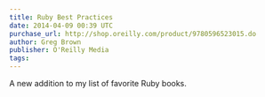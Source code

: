 ```yaml
---
title: Ruby Best Practices
date: 2014-04-09 00:39 UTC
purchase_url: http://shop.oreilly.com/product/9780596523015.do
author: Greg Brown
publisher: O'Reilly Media
tags:
---
```


A new addition to my list of favorite Ruby books.
